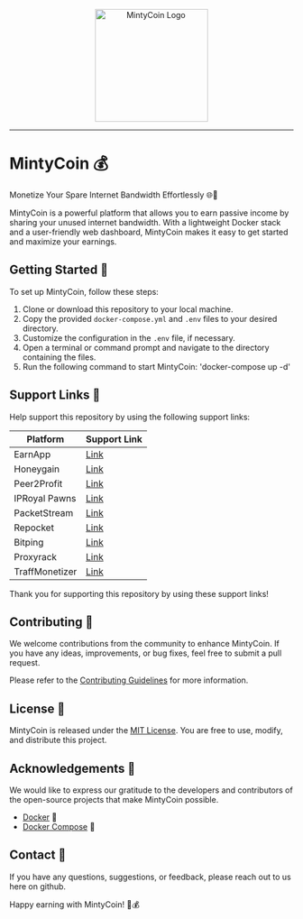 <p align="center">
  <img src="https://example.com/path/to/image.png" alt="MintyCoin Logo" width="200px" />
</p>

---


# MintyCoin 💰

Monetize Your Spare Internet Bandwidth Effortlessly 🌐💸

MintyCoin is a powerful platform that allows you to earn passive income by sharing your unused internet bandwidth. With a lightweight Docker stack and a user-friendly web dashboard, MintyCoin makes it easy to get started and maximize your earnings.

## Getting Started 🏁

To set up MintyCoin, follow these steps:

1. Clone or download this repository to your local machine.
2. Copy the provided `docker-compose.yml` and `.env` files to your desired directory.
3. Customize the configuration in the `.env` file, if necessary.
4. Open a terminal or command prompt and navigate to the directory containing the files.
5. Run the following command to start MintyCoin: 'docker-compose up -d'

## Support Links 🎁

Help support this repository by using the following support links:

| Platform                  | Support Link                                                                 |
|---------------------------|------------------------------------------------------------------------------|
| EarnApp                   | [Link](https://earnapp.com/i/4WCcCtLS)                                       |
| Honeygain                 | [Link](https://r.honeygain.me/SIMON3255C)                                    |
| Peer2Profit               | [Link](https://t.me/peer2profit_app_bot?start=167224820663ac7b8eeb925)       |
| IPRoyal Pawns             | [Link](https://pawns.app/?r=1143404)                                          |
| PacketStream              | [Link](https://packetstream.io/?psr=4fu3)                                     |
| Repocket                  | [Link](https://link.repocket.co/HrX9)                                         |
| Bitping                   | [Link](https://app.bitping.com?r=RUxYI64R)                                    |
| Proxyrack                 | [Link](https://peer.proxyrack.com/ref/ij5y5polmrswmatuyh0dyxaiosti1vsg8plwrzkt)|
| TraffMonetizer            | [Link](https://traffmonetizer.com/?aff=886183)                                |

Thank you for supporting this repository by using these support links!

## Contributing 🤝

We welcome contributions from the community to enhance MintyCoin. If you have any ideas, improvements, or bug fixes, feel free to submit a pull request.

Please refer to the [Contributing Guidelines](CONTRIBUTING.md) for more information.

## License 📄

MintyCoin is released under the [MIT License](LICENSE). You are free to use, modify, and distribute this project.

## Acknowledgements 🙏

We would like to express our gratitude to the developers and contributors of the open-source projects that make MintyCoin possible.

- [Docker](https://www.docker.com/) 🐳
- [Docker Compose](https://docs.docker.com/compose/) 🐋

## Contact 📧

If you have any questions, suggestions, or feedback, please reach out to us here on github.

Happy earning with MintyCoin! 🎉💰


